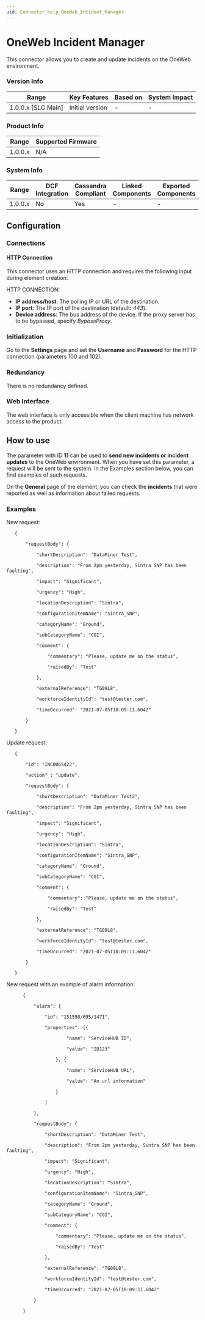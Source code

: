 ```yaml
---
uid: Connector_help_OneWeb_Incident_Manager
---
```


# OneWeb Incident Manager

This connector allows you to create and update incidents on the OneWeb environment.

### Version Info

| Range                | Key Features     | Based on     | System Impact     |
|----------------------|------------------|--------------|-------------------|
| 1.0.0.x \[SLC Main\] | Initial version  | \-           | \-                |

### Product Info

| Range     | Supported Firmware     |
|-----------|------------------------|
| 1.0.0.x   | N/A                    |

### System Info

| Range     | DCF Integration     | Cassandra Compliant     | Linked Components     | Exported Components     |
|-----------|---------------------|-------------------------|-----------------------|-------------------------|
| 1.0.0.x   | No                  | Yes                     | \-                    | \-                      |

## Configuration

### Connections

#### HTTP Connection

This connector uses an HTTP connection and requires the following input during element creation:

HTTP CONNECTION:

- **IP address/host**: The polling IP or URL of the destination.
- **IP port**: The IP port of the destination (default: *443*).
- **Device address**: The bus address of the device. If the proxy server has to be bypassed, specify *BypassProxy*.

### Initialization

Go to the **Settings** page and set the **Username** and **Password** for the HTTP connection (parameters 100 and 102).

### Redundancy

There is no redundancy defined.

### Web Interface

The web interface is only accessible when the client machine has network access to the product.

## How to use

The parameter with ID **11** can be used to **send new incidents or incident updates** to the OneWeb environment. When you have set this parameter, a request will be sent to the system. In the Examples section below, you can find examples of such requests.

On the **General** page of the element, you can check the **incidents** that were reported as well as information about failed requests.

### Examples

New request:

       {

           "requestBody": {

               "shortDescription": "DataMiner Test",

               "description": "From 2pm yesterday, Sintra_SNP has been faulting",

               "impact": "Significant",

               "urgency": "High",

               "locationDescription": "Sintra",

               "configurationItemName": "Sintra_SNP",

               "categoryName": "Ground",

               "subCategoryName": "CGI",

               "comment": {

                   "commentary": "Please, update me on the status",

                   "raisedBy": "Test"

               },

               "externalReference": "TG09L8",

               "workforceIdentityId": "test@tester.com",

               "timeOccurred": "2021-07-05T18:09:11.604Z"

           }

       }

Update request:

       {

           "id": "INC0065422",

           "action" : "update",

           "requestBody": {

               "shortDescription": "DataMiner Test2",

               "description": "From 2pm yesterday, Sintra_SNP has been faulting",

               "impact": "Significant",

               "urgency": "High",

               "locationDescription": "Sintra",

               "configurationItemName": "Sintra_SNP",

               "categoryName": "Ground",

               "subCategoryName": "CGI",

               "comment": {

                   "commentary": "Please, update me on the status",

                   "raisedBy": "Test"

               },

               "externalReference": "TG09L8",

               "workforceIdentityId": "test@tester.com",

               "timeOccurred": "2021-07-05T18:09:11.604Z"

           }

       }

New request with an example of alarm information:

          {

              "alarm": {

                  "id": "151598/695/1471",

                  "properties": [{

                          "name": "ServiceHUB ID",

                          "value": "ID123"

                      }, {

                          "name": "ServiceHUB URL",

                          "value": "An url information"

                      }

                  ]

              },

              "requestBody": {

                  "shortDescription": "DataMiner Test",

                  "description": "From 2pm yesterday, Sintra_SNP has been faulting",

                  "impact": "Significant",

                  "urgency": "High",

                  "locationDescription": "Sintra",

                  "configurationItemName": "Sintra_SNP",

                  "categoryName": "Ground",

                  "subCategoryName": "CGI",

                  "comment": {

                      "commentary": "Please, update me on the status",

                      "raisedBy": "Test"

                  },

                  "externalReference": "TG09L8",

                  "workforceIdentityId": "test@tester.com",

                  "timeOccurred": "2021-07-05T18:09:11.604Z"

              }

          }
